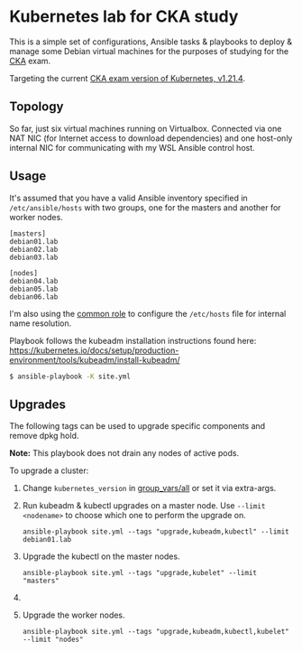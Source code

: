 # Kubernetes lab for CKA study
This is a simple set of configurations, Ansible tasks & playbooks to deploy & manage some Debian virtual machines for the purposes of studying for the [CKA](https://training.linuxfoundation.org/certification/certified-kubernetes-administrator-cka/) exam.

Targeting the current [CKA exam version of Kubernetes, v1.21.4](https://github.com/cncf/curriculum).

## Topology
So far, just six virtual machines running on Virtualbox. Connected via one NAT NIC (for Internet access to download dependencies) and one host-only internal NIC for communicating with my WSL Ansible control host.

## Usage
It's assumed that you have a valid Ansible inventory specified in `/etc/ansible/hosts` with two groups, one for the masters and another for worker nodes.

```
[masters]
debian01.lab
debian02.lab
debian03.lab

[nodes]
debian04.lab
debian05.lab
debian06.lab
```

I'm also using the [common role](roles/common/tasks/main.yml) to configure the `/etc/hosts` file for internal name resolution. 

Playbook follows the kubeadm installation instructions found here: https://kubernetes.io/docs/setup/production-environment/tools/kubeadm/install-kubeadm/

```bash
$ ansible-playbook -K site.yml
```

## Upgrades
The following tags can be used to upgrade specific components and remove dpkg hold. 

**Note:** This playbook does not drain any nodes of active pods. 

To upgrade a cluster:

1. Change `kubernetes_version` in [group_vars/all](group_vars/all) or set it via extra-args.

2. Run kubeadm & kubectl upgrades on a master node. Use `--limit <nodename>` to choose which one to perform the upgrade on.
    ```shell
    ansible-playbook site.yml --tags "upgrade,kubeadm,kubectl" --limit debian01.lab
    ```

3. Upgrade the kubectl on the master nodes. 
    ```shell
    ansible-playbook site.yml --tags "upgrade,kubelet" --limit "masters"
    ```

4. 

5. Upgrade the worker nodes. 
    ```shell
    ansible-playbook site.yml --tags "upgrade,kubeadm,kubectl,kubelet" --limit "nodes"
    ```